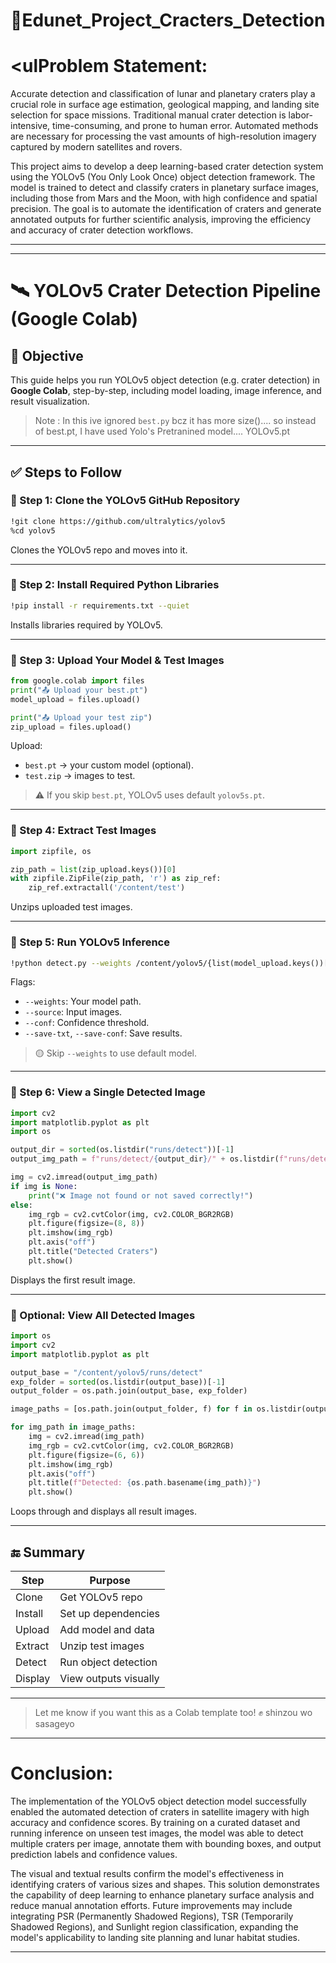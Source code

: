 # 🌟Edunet_Project_Cracters_Detection
# <ulProblem Statement</ul>:
Accurate detection and classification of lunar and planetary craters play a crucial role in surface age estimation, geological mapping, and landing site selection for space missions. Traditional manual crater detection is labor-intensive, time-consuming, and prone to human error. Automated methods are necessary for processing the vast amounts of high-resolution imagery captured by modern satellites and rovers.

This project aims to develop a deep learning-based crater detection system using the YOLOv5 (You Only Look Once) object detection framework. The model is trained to detect and classify craters in planetary surface images, including those from Mars and the Moon, with high confidence and spatial precision. The goal is to automate the identification of craters and generate annotated outputs for further scientific analysis, improving the efficiency and accuracy of crater detection workflows.
<hr>
<hr>

# 🛰️ YOLOv5 Crater Detection Pipeline (Google Colab)

## 📌 Objective
This guide helps you run YOLOv5 object detection (e.g. crater detection) in **Google Colab**, step-by-step, including model loading, image inference, and result visualization.
> Note : In this ive ignored `best.py` bcz it has more size().... so instead of best.pt, I have used Yolo's Pretranined model.... YOLOv5.pt

---

## ✅ Steps to Follow

### 🔹 Step 1: Clone the YOLOv5 GitHub Repository
```bash
!git clone https://github.com/ultralytics/yolov5
%cd yolov5
```
Clones the YOLOv5 repo and moves into it.

---

### 🔹 Step 2: Install Required Python Libraries
```bash
!pip install -r requirements.txt --quiet
```
Installs libraries required by YOLOv5.

---

### 🔹 Step 3: Upload Your Model & Test Images
```python
from google.colab import files
print("📤 Upload your best.pt")
model_upload = files.upload()

print("📤 Upload your test zip")
zip_upload = files.upload()
```
Upload:
- `best.pt` → your custom model (optional).
- `test.zip` → images to test.

> ⚠️ If you skip `best.pt`, YOLOv5 uses default `yolov5s.pt`.

---

### 🔹 Step 4: Extract Test Images
```python
import zipfile, os

zip_path = list(zip_upload.keys())[0]
with zipfile.ZipFile(zip_path, 'r') as zip_ref:
    zip_ref.extractall('/content/test')
```
Unzips uploaded test images.

---

### 🔹 Step 5: Run YOLOv5 Inference
```bash
!python detect.py --weights /content/yolov5/{list(model_upload.keys())[0]}                   --source /content/test/test/images                   --conf 0.4                   --save-txt                   --save-conf
```
Flags:
- `--weights`: Your model path.
- `--source`: Input images.
- `--conf`: Confidence threshold.
- `--save-txt`, `--save-conf`: Save results.

> 🟡 Skip `--weights` to use default model.

---

### 🔹 Step 6: View a Single Detected Image
```python
import cv2
import matplotlib.pyplot as plt
import os

output_dir = sorted(os.listdir("runs/detect"))[-1]
output_img_path = f"runs/detect/{output_dir}/" + os.listdir(f"runs/detect/{output_dir}")[0]

img = cv2.imread(output_img_path)
if img is None:
    print("❌ Image not found or not saved correctly!")
else:
    img_rgb = cv2.cvtColor(img, cv2.COLOR_BGR2RGB)
    plt.figure(figsize=(8, 8))
    plt.imshow(img_rgb)
    plt.axis("off")
    plt.title("Detected Craters")
    plt.show()
```
Displays the first result image.

---

### 🔹 Optional: View All Detected Images
```python
import os
import cv2
import matplotlib.pyplot as plt

output_base = "/content/yolov5/runs/detect"
exp_folder = sorted(os.listdir(output_base))[-1]
output_folder = os.path.join(output_base, exp_folder)

image_paths = [os.path.join(output_folder, f) for f in os.listdir(output_folder) if f.lower().endswith(('.jpg', '.png'))]

for img_path in image_paths:
    img = cv2.imread(img_path)
    img_rgb = cv2.cvtColor(img, cv2.COLOR_BGR2RGB)
    plt.figure(figsize=(6, 6))
    plt.imshow(img_rgb)
    plt.axis("off")
    plt.title(f"Detected: {os.path.basename(img_path)}")
    plt.show()
```
Loops through and displays all result images.

---

## 🔚 Summary

| Step | Purpose |
|------|---------|
| Clone | Get YOLOv5 repo |
| Install | Set up dependencies |
| Upload | Add model and data |
| Extract | Unzip test images |
| Detect | Run object detection |
| Display | View outputs visually |

---

> Let me know if you want this as a Colab template too! ✊ shinzou wo sasageyo

<hr> 

# Conclusion: 
The implementation of the YOLOv5 object detection model successfully enabled the automated detection of craters in satellite imagery with high accuracy and confidence scores. By training on a curated dataset and running inference on unseen test images, the model was able to detect multiple craters per image, annotate them with bounding boxes, and output prediction labels and confidence values.

The visual and textual results confirm the model's effectiveness in identifying craters of various sizes and shapes. This solution demonstrates the capability of deep learning to enhance planetary surface analysis and reduce manual annotation efforts. Future improvements may include integrating PSR (Permanently Shadowed Regions), TSR (Temporarily Shadowed Regions), and Sunlight region classification, expanding the model's applicability to landing site planning and lunar habitat studies.
<hr>
